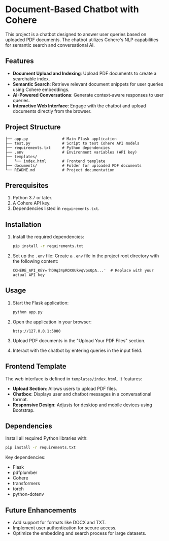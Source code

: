 # Document-Based Chatbot with Cohere

This project is a chatbot designed to answer user queries based on uploaded PDF documents. The chatbot utilizes Cohere's NLP capabilities for semantic search and conversational AI.

## Features

- **Document Upload and Indexing**: Upload PDF documents to create a searchable index.
- **Semantic Search**: Retrieve relevant document snippets for user queries using Cohere embeddings.
- **AI-Powered Conversations**: Generate context-aware responses to user queries.
- **Interactive Web Interface**: Engage with the chatbot and upload documents directly from the browser.

## Project Structure

```
├── app.py               # Main Flask application
├── test.py              # Script to test Cohere API models 
├── requirements.txt     # Python dependencies
├── .env                 # Environment variables (API key) 
├── templates/           
│   └── index.html       # Frontend template 
├── documents/           # Folder for uploaded PDF documents
└── README.md            # Project documentation
```

## Prerequisites

1. Python 3.7 or later.
2. A Cohere API key.
3. Dependencies listed in `requirements.txt`.

## Installation

1. Install the required dependencies:
   ```bash
   pip install -r requirements.txt
   ```
2. Set up the `.env` file: Create a `.env` file in the project root directory with the following content:
   ```
   COHERE_API_KEY='hD9q34pROX0UkvqVps0pA...'  # Replace with your actual API key
   ```

## Usage

1. Start the Flask application:
   ```bash
   python app.py
   ```

2. Open the application in your browser:
   ```
   http://127.0.0.1:5000
   ```

3. Upload PDF documents in the "Upload Your PDF Files" section.

4. Interact with the chatbot by entering queries in the input field.

## Frontend Template

The web interface is defined in `templates/index.html`. It features:

- **Upload Section**: Allows users to upload PDF files.
- **Chatbox**: Displays user and chatbot messages in a conversational format.
- **Responsive Design**: Adjusts for desktop and mobile devices using Bootstrap.

## Dependencies

Install all required Python libraries with:
```bash
pip install -r requirements.txt
```

Key dependencies:
- Flask
- pdfplumber
- Cohere
- transformers
- torch
- python-dotenv

## Future Enhancements

- Add support for formats like DOCX and TXT.
- Implement user authentication for secure access.
- Optimize the embedding and search process for large datasets.
